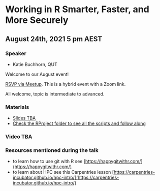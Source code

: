 # Working in R Smarter, Faster, and More Securely 

## August 24th, 2021 5 pm AEST

### Speaker

* Katie Buchhorn, QUT

Welcome to our August event!

[RSVP via Meetup](https://www.meetup.com/rladies-brisbane/events/280047293/). This is a hybrid event with a Zoom link.

All welcome, topic is intermediate to advanced.

### Materials

* [Slides TBA]()
* [Check the RProject folder to see all the scripts and follow along](https://github.com/rladies/meetup-presentations_brisbane/tree/master/2021/08/RProject)

### Video TBA

### Resources mentioned during the talk
- to learn how to use git with R see [https://happygitwithr.com/](https://happygitwithr.com/)
- to learn about HPC see this Carpentries lesson [https://carpentries-incubator.github.io/hpc-intro/](https://carpentries-incubator.github.io/hpc-intro/)

